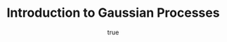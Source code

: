 ---
abstract: ''
author:
- family: Lawrence
  given: Neil D.
  gscholar: r3SJcvoAAAAJ
  institute: University of Sheffield
  twitter: lawrennd
  url: http://inverseprobability.com
categories:
- Lawrence-siena11a
day: '6'
errata: []
extras: []
group: gp
key: Lawrence-siena11a
layout: talk
linkpdf: ftp://ftp.dcs.shef.ac.uk/home/neil/gpReview.pdf
month: 4
published: 2011-04-06
section: pre
title: Introduction to <span>G</span>aussian Processes
venue: Mathematics and Computer Science, University of Siena, Italy
year: '2011'
---